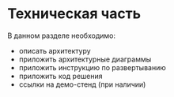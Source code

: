 # Техническая часть

В данном разделе необходимо:
- описать архитектуру
- приложить архитектурные диаграммы
- приложить инструкцию по развертыванию
- приложить код решения
- ссылки на демо-стенд (при наличии)
